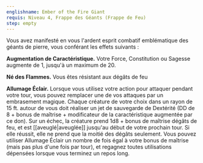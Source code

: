 ```yaml
---
englishname: Ember of the Fire Giant
requis: Niveau 4, Frappe des Géants (Frappe de Feu)
step: empty
---
```

Vous avez manifesté en vous l'ardent esprit combatif emblématique des géants de pierre, vous conférant les effets suivants : 

**Augmentation de Caractéristique.** Votre Force, Constitution ou Sagesse augmente de 1, jusqu'à un maximum de 20.

**Né des Flammes.** Vous êtes résistant aux dégâts de feu

**Allumage Éclair.** Lorsque vous utilisez votre action pour attaquer pendant votre tour, vous pouvez remplacer une de vos attaques par un embrasement magique. Chaque créature de votre choix dans un rayon de 15 ft. autour de vous doit réaliser un jet de sauvegarde de Dextérité (DD de 8 + bonus de maîtrise + modificateur de la caractéristique augmentée par ce don). Sur un échec, la créature prend 1d8 + bonus de maîtrise dégâts de feu, et est [[aveuglé|aveuglée]] jusqu'au début de votre prochain tour. Si elle réussit, elle ne prend que la moitié des dégâts seulement. Vous pouvez utiliser Allumage Éclair un nombre de fois égal à votre bonus de maîtrise (mais pas plus d'une fois par tour), et regagnez toutes utilisations dépensées lorsque vous terminez un repos long.
